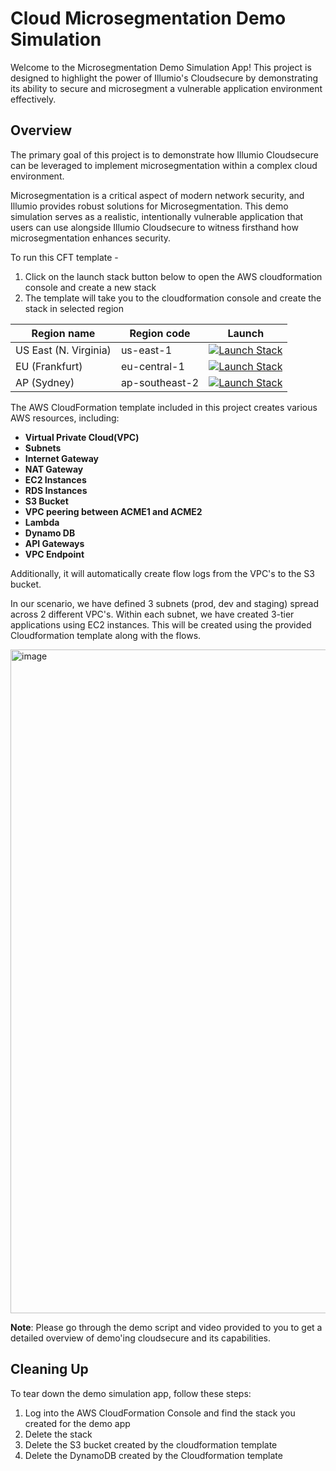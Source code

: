 # Cloud Microsegmentation Demo Simulation

Welcome to the Microsegmentation Demo Simulation App! This project is designed to highlight the power of Illumio's Cloudsecure by demonstrating its ability to secure and microsegment a vulnerable application environment effectively.

## Overview

The primary goal of this project is to demonstrate how Illumio Cloudsecure can be leveraged to implement microsegmentation within a complex cloud environment.

Microsegmentation is a critical aspect of modern network security, and Illumio provides robust solutions for Microsegmentation. This demo simulation serves as a realistic, intentionally vulnerable application that users can use alongside Illumio Cloudsecure to witness firsthand how microsegmentation enhances security.

To run this CFT template - 

1. Click on the launch stack button below to open the AWS cloudformation console and create a new stack
2. The template will take you to the cloudformation console and create the stack in selected region

Region name | Region code | Launch
--- | --- | ---
US East (N. Virginia) | us-east-1 | [![Launch Stack](https://cdn.rawgit.com/buildkite/cloudformation-launch-stack-button-svg/master/launch-stack.svg)](https://console.aws.amazon.com/cloudformation/home?region=us-east-1#/stacks/new?stackName=Illumio-Demo-Simulation&templateURL=https://cft-illumio-simulation.s3.amazonaws.com/GA-App-US-East-1.yaml) 
EU (Frankfurt) |	eu-central-1 | [![Launch Stack](https://cdn.rawgit.com/buildkite/cloudformation-launch-stack-button-svg/master/launch-stack.svg)](https://console.aws.amazon.com/cloudformation/home?region=eu-central-1#/stacks/new?stackName=Illumio-Demo-Simulation&templateURL=https://cft-illumio-simulation.s3.amazonaws.com/GA-App-EU-Central-1.yaml)
AP (Sydney) |	ap-southeast-2 | [![Launch Stack](https://cdn.rawgit.com/buildkite/cloudformation-launch-stack-button-svg/master/launch-stack.svg)](https://console.aws.amazon.com/cloudformation/home?region=ap-southeast-2#/stacks/new?stackName=Illumio-Demo-Simulation&templateURL=https://cft-illumio-simulation.s3.amazonaws.com/GA-App-AP-Southeast-2.yaml)

The AWS CloudFormation template included in this project creates various AWS resources, including:

- **Virtual Private Cloud(VPC)**
- **Subnets**
- **Internet Gateway**
- **NAT Gateway**
- **EC2 Instances**
- **RDS Instances**
- **S3 Bucket**
- **VPC peering between ACME1 and ACME2**
- **Lambda**
- **Dynamo DB**
- **API Gateways**
- **VPC Endpoint**


Additionally, it will automatically create flow logs from the VPC's to the S3 bucket. 

In our scenario, we have defined 3 subnets (prod, dev and staging) spread across 2 different VPC's. Within each subnet, we have created 3-tier applications using EC2 instances. This will be created using the provided Cloudformation template along with the flows. 

<img width="1062" alt="image" src="https://github.com/adityakrishnan142/CloudSecure-Demo-Template/assets/56053567/b14d59c7-49b9-4b4e-8a3d-f3eab6556e95">


**Note**: Please go through the demo script and video provided to you to get a detailed overview of demo'ing cloudsecure and its capabilities. 

## Cleaning Up

To tear down the demo simulation app, follow these steps:

1. Log into the AWS CloudFormation Console and find the stack you created for the demo app
2. Delete the stack
3. Delete the S3 bucket created by the cloudformation template
4. Delete the DynamoDB created by the Cloudformation template
